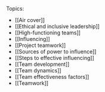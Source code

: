 Topics:
- [[Air cover]]
- [[Ethical and inclusive leadership]]
- [[High-functioning teams]]
- [[Influencing]]
- [[Project teamwork]]
- [[Sources of power to influence]]
- [[Steps to effective influencing]]
- [[Team development]]
- [[Team dynamics]]
- [[Team effectiveness factors]]
- [[Teamwork]]